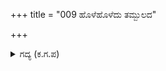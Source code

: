 +++
title = "009 ಹೊಳೆಹೊಳೆದು ತಮ್ಬುಲದ"

+++

<details><summary>ಗದ್ಯ (ಕ.ಗ.ಪ) </summary>

9.  ಹೊಳೆಯುವ ತಾಂಬೂಲದ ರಸದಿಂದಾದ ಧಗೆಯ ಬೆವರಿನ, ಪೆಚ್ಚುನಗೆಯುಳ್ಳ, ಕಳವಳಗೊಂಡ, ಕಣ್ಣೀರು ಒಸರುತ್ತಿರುವ, ಹಿಂಡಿ ಹೋದ ಛಲದ, ಅಧೈರ್ಯಗೊಂಡಿರುವ,  ಕಾಲು ಹೊಳೆಯಷ್ಟುಮಟ್ಟಿನ  ಭೀತಿ ತುಂಬಿದ್ದ ದುರ್ಬಲ ಮನಸ್ಸಿನ ರಾಜ ಧರ್ಮಜನ ಸ್ಥಿತಿಯನ್ನು ಪಾರ್ಥನು ಕಂಡನು.
</details>
